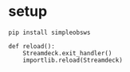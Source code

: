 # setup
`pip install simpleobsws`

```
def reload():
    Streamdeck.exit_handler()
    importlib.reload(Streamdeck)
   
```
   
